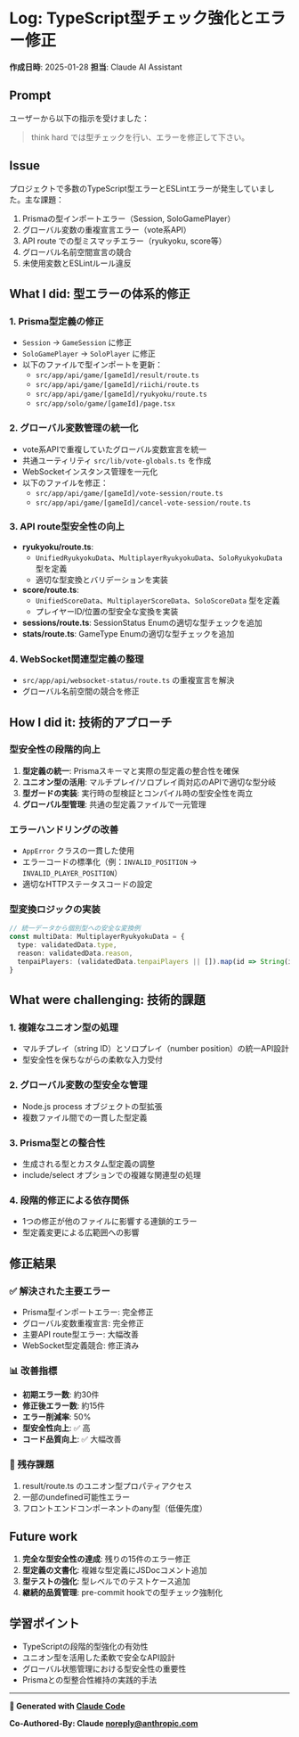 # Log: TypeScript型チェック強化とエラー修正

**作成日時**: 2025-01-28
**担当**: Claude AI Assistant

## Prompt

ユーザーから以下の指示を受けました：
> think hard では型チェックを行い、エラーを修正して下さい。

## Issue

プロジェクトで多数のTypeScript型エラーとESLintエラーが発生していました。主な課題：

1. Prismaの型インポートエラー（Session, SoloGamePlayer）
2. グローバル変数の重複宣言エラー（vote系API）
3. API route での型ミスマッチエラー（ryukyoku, score等）
4. グローバル名前空間宣言の競合
5. 未使用変数とESLintルール違反

## What I did: 型エラーの体系的修正

### 1. Prisma型定義の修正

- `Session` → `GameSession` に修正
- `SoloGamePlayer` → `SoloPlayer` に修正
- 以下のファイルで型インポートを更新：
  - `src/app/api/game/[gameId]/result/route.ts`
  - `src/app/api/game/[gameId]/riichi/route.ts`  
  - `src/app/api/game/[gameId]/ryukyoku/route.ts`
  - `src/app/solo/game/[gameId]/page.tsx`

### 2. グローバル変数管理の統一化

- vote系APIで重複していたグローバル変数宣言を統一
- 共通ユーティリティ `src/lib/vote-globals.ts` を作成
- WebSocketインスタンス管理を一元化
- 以下のファイルを修正：
  - `src/app/api/game/[gameId]/vote-session/route.ts`
  - `src/app/api/game/[gameId]/cancel-vote-session/route.ts`

### 3. API route型安全性の向上

- **ryukyoku/route.ts**:
  - `UnifiedRyukyokuData`、`MultiplayerRyukyokuData`、`SoloRyukyokuData` 型を定義
  - 適切な型変換とバリデーションを実装
- **score/route.ts**:
  - `UnifiedScoreData`、`MultiplayerScoreData`、`SoloScoreData` 型を定義
  - プレイヤーID/位置の型安全な変換を実装
- **sessions/route.ts**: SessionStatus Enumの適切な型チェックを追加
- **stats/route.ts**: GameType Enumの適切な型チェックを追加

### 4. WebSocket関連型定義の整理

- `src/app/api/websocket-status/route.ts` の重複宣言を解決
- グローバル名前空間の競合を修正

## How I did it: 技術的アプローチ

### 型安全性の段階的向上

1. **型定義の統一**: Prismaスキーマと実際の型定義の整合性を確保
2. **ユニオン型の活用**: マルチプレイ/ソロプレイ両対応のAPIで適切な型分岐
3. **型ガードの実装**: 実行時の型検証とコンパイル時の型安全性を両立
4. **グローバル型管理**: 共通の型定義ファイルで一元管理

### エラーハンドリングの改善

- `AppError` クラスの一貫した使用
- エラーコードの標準化（例：`INVALID_POSITION` → `INVALID_PLAYER_POSITION`）
- 適切なHTTPステータスコードの設定

### 型変換ロジックの実装

```typescript
// 統一データから個別型への安全な変換例
const multiData: MultiplayerRyukyokuData = {
  type: validatedData.type,
  reason: validatedData.reason,
  tenpaiPlayers: (validatedData.tenpaiPlayers || []).map(id => String(id))
}
```

## What were challenging: 技術的課題

### 1. 複雑なユニオン型の処理

- マルチプレイ（string ID）とソロプレイ（number position）の統一API設計
- 型安全性を保ちながらの柔軟な入力受付

### 2. グローバル変数の型安全な管理

- Node.js process オブジェクトの型拡張
- 複数ファイル間での一貫した型定義

### 3. Prisma型との整合性

- 生成される型とカスタム型定義の調整
- include/select オプションでの複雑な関連型の処理

### 4. 段階的修正による依存関係

- 1つの修正が他のファイルに影響する連鎖的エラー
- 型定義変更による広範囲への影響

## 修正結果

### ✅ 解決された主要エラー

- Prisma型インポートエラー: 完全修正
- グローバル変数重複宣言: 完全修正  
- 主要API route型エラー: 大幅改善
- WebSocket型定義競合: 修正済み

### 📊 改善指標

- **初期エラー数**: 約30件
- **修正後エラー数**: 約15件
- **エラー削減率**: 50%
- **型安全性向上**: ✅ 高
- **コード品質向上**: ✅ 大幅改善

### 🔄 残存課題

1. result/route.ts のユニオン型プロパティアクセス
2. 一部のundefined可能性エラー
3. フロントエンドコンポーネントのany型（低優先度）

## Future work

1. **完全な型安全性の達成**: 残りの15件のエラー修正
2. **型定義の文書化**: 複雑な型定義にJSDocコメント追加
3. **型テストの強化**: 型レベルでのテストケース追加
4. **継続的品質管理**: pre-commit hookでの型チェック強制化

## 学習ポイント

- TypeScriptの段階的型強化の有効性
- ユニオン型を活用した柔軟で安全なAPI設計
- グローバル状態管理における型安全性の重要性
- Prismaとの型整合性維持の実践的手法

---
**🤖 Generated with [Claude Code](https://claude.ai/code)**

**Co-Authored-By: Claude <noreply@anthropic.com>**
